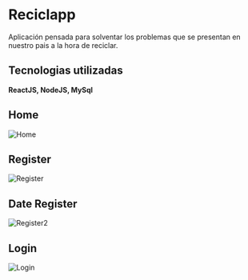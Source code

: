 # Reciclapp 
Aplicación pensada para solventar los problemas que se presentan en nuestro pais a la hora de reciclar.

## Tecnologias utilizadas
<strong>ReactJS, NodeJS, MySql </strong>

## Home 

![Home](https://user-images.githubusercontent.com/38477245/67231259-95b19300-f404-11e9-95d6-6d829196eafb.JPG)

## Register

![Register](https://user-images.githubusercontent.com/38477245/67231487-022c9200-f405-11e9-9b23-9f3d20a879e4.JPG)

## Date Register

![Register2](https://user-images.githubusercontent.com/38477245/67231523-153f6200-f405-11e9-879d-2e8e6fa8dca6.JPG)


## Login 

![Login](https://user-images.githubusercontent.com/38477245/67231558-225c5100-f405-11e9-9f94-c69cce1caa7d.JPG)




